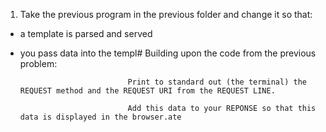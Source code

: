 1. Take the previous program in the previous folder and change it so that:
* a template is parsed and served
* you pass data into the templ# Building upon the code from the previous problem:
                              
                              Print to standard out (the terminal) the REQUEST method and the REQUEST URI from the REQUEST LINE.
                              
                              Add this data to your REPONSE so that this data is displayed in the browser.ate